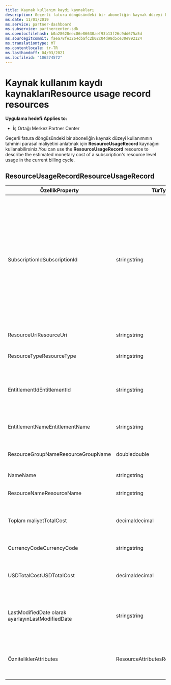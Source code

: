 ```yaml
---
title: Kaynak kullanım kaydı kaynakları
description: Geçerli fatura döngüsündeki bir aboneliğin kaynak düzeyi kullanımının tahmini parasal maliyetini anlatmak için ResourceUsageRecord kaynağını kullanabilirsiniz.
ms.date: 11/01/2019
ms.service: partner-dashboard
ms.subservice: partnercenter-sdk
ms.openlocfilehash: b0a28620eec86e86630aef93b13f26c9dd675a5d
ms.sourcegitcommit: faea78fe3264cbafc2b02c04d98d5ce30e992124
ms.translationtype: MT
ms.contentlocale: tr-TR
ms.lasthandoff: 04/03/2021
ms.locfileid: "106274572"
---
```

# <a name="resource-usage-record-resources"></a><span data-ttu-id="88549-103">Kaynak kullanım kaydı kaynakları</span><span class="sxs-lookup"><span data-stu-id="88549-103">Resource usage record resources</span></span>

<span data-ttu-id="88549-104">**Uygulama hedefi:**</span><span class="sxs-lookup"><span data-stu-id="88549-104">**Applies to:**</span></span>

- <span data-ttu-id="88549-105">İş Ortağı Merkezi</span><span class="sxs-lookup"><span data-stu-id="88549-105">Partner Center</span></span>

<span data-ttu-id="88549-106">Geçerli fatura döngüsündeki bir aboneliğin kaynak düzeyi kullanımının tahmini parasal maliyetini anlatmak için **ResourceUsageRecord** kaynağını kullanabilirsiniz.</span><span class="sxs-lookup"><span data-stu-id="88549-106">You can use the **ResourceUsageRecord** resource to describe the estimated monetary cost of a subscription's resource level usage in the current billing cycle.</span></span>

## <a name="resourceusagerecord"></a><span data-ttu-id="88549-107">ResourceUsageRecord</span><span class="sxs-lookup"><span data-stu-id="88549-107">ResourceUsageRecord</span></span>

| <span data-ttu-id="88549-108">Özellik</span><span class="sxs-lookup"><span data-stu-id="88549-108">Property</span></span>          | <span data-ttu-id="88549-109">Tür</span><span class="sxs-lookup"><span data-stu-id="88549-109">Type</span></span>               | <span data-ttu-id="88549-110">Description</span><span class="sxs-lookup"><span data-stu-id="88549-110">Description</span></span>                                                                                                                                                                                                |
|-------------------|--------------------|------------------------------------------------------------------------------------------------------------------------------------------------------------------------------------------------------------|
| <span data-ttu-id="88549-111">SubscriptionId</span><span class="sxs-lookup"><span data-stu-id="88549-111">SubscriptionId</span></span>    | <span data-ttu-id="88549-112">string</span><span class="sxs-lookup"><span data-stu-id="88549-112">string</span></span>             | <span data-ttu-id="88549-113">Abonelik tanımlayıcısını alır veya ayarlar.</span><span class="sxs-lookup"><span data-stu-id="88549-113">Gets or sets the subscription identifier.</span></span> <span data-ttu-id="88549-114">Microsoft Azure (MS-AZR-0145P) abonelikleri için bu değer, ticaret abonelik tanımlayıcısıdır.</span><span class="sxs-lookup"><span data-stu-id="88549-114">For Microsoft Azure (MS-AZR-0145P) subscriptions, this value is the commerce subscription identifier.</span></span> <span data-ttu-id="88549-115">Azure planları için bu değer Azure plan tanımlayıcısıdır.</span><span class="sxs-lookup"><span data-stu-id="88549-115">For Azure plans, this value is the Azure plan identifier).</span></span> |
| <span data-ttu-id="88549-116">ResourceUri</span><span class="sxs-lookup"><span data-stu-id="88549-116">ResourceUri</span></span>       | <span data-ttu-id="88549-117">string</span><span class="sxs-lookup"><span data-stu-id="88549-117">string</span></span>             | <span data-ttu-id="88549-118">Kaynak URI 'sini alır veya ayarlar. "</span><span class="sxs-lookup"><span data-stu-id="88549-118">Gets or sets the resource URI."</span></span>                                                                                                                                                                            |
| <span data-ttu-id="88549-119">ResourceType</span><span class="sxs-lookup"><span data-stu-id="88549-119">ResourceType</span></span>      | <span data-ttu-id="88549-120">string</span><span class="sxs-lookup"><span data-stu-id="88549-120">string</span></span>             | <span data-ttu-id="88549-121">Kaynak türünü alır veya ayarlar.</span><span class="sxs-lookup"><span data-stu-id="88549-121">Gets or sets the resource type.</span></span>                                                                                                                                                                            |
| <span data-ttu-id="88549-122">EntitlementId</span><span class="sxs-lookup"><span data-stu-id="88549-122">EntitlementId</span></span>     | <span data-ttu-id="88549-123">string</span><span class="sxs-lookup"><span data-stu-id="88549-123">string</span></span>             | <span data-ttu-id="88549-124">Yetkilendirme tanımlayıcısını (Azure abonelik tanımlayıcısı) alır veya ayarlar.</span><span class="sxs-lookup"><span data-stu-id="88549-124">Gets or sets the entitlement identifier (the Azure subscription identifier).</span></span>                                                                                                                               |
| <span data-ttu-id="88549-125">EntitlementName</span><span class="sxs-lookup"><span data-stu-id="88549-125">EntitlementName</span></span>   | <span data-ttu-id="88549-126">string</span><span class="sxs-lookup"><span data-stu-id="88549-126">string</span></span>             | <span data-ttu-id="88549-127">Yetkilendirme adını alır veya ayarlar.</span><span class="sxs-lookup"><span data-stu-id="88549-127">Gets or sets the entitlement name.</span></span>                                                                                                                                                                         |
| <span data-ttu-id="88549-128">ResourceGroupName</span><span class="sxs-lookup"><span data-stu-id="88549-128">ResourceGroupName</span></span> | <span data-ttu-id="88549-129">double</span><span class="sxs-lookup"><span data-stu-id="88549-129">double</span></span>             | <span data-ttu-id="88549-130">Kaynak grubu adını alır veya ayarlar.</span><span class="sxs-lookup"><span data-stu-id="88549-130">Gets or sets the resource group name.</span></span>                                                                                                                                                                      |
| <span data-ttu-id="88549-131">Name</span><span class="sxs-lookup"><span data-stu-id="88549-131">Name</span></span>              | <span data-ttu-id="88549-132">string</span><span class="sxs-lookup"><span data-stu-id="88549-132">string</span></span>             | <span data-ttu-id="88549-133">Kaynağın adı.</span><span class="sxs-lookup"><span data-stu-id="88549-133">The name of the resource.</span></span>                                                                                                                                                                                  |
| <span data-ttu-id="88549-134">ResourceName</span><span class="sxs-lookup"><span data-stu-id="88549-134">ResourceName</span></span>      | <span data-ttu-id="88549-135">string</span><span class="sxs-lookup"><span data-stu-id="88549-135">string</span></span>             | <span data-ttu-id="88549-136">Kaynağın adını alır veya ayarlar.</span><span class="sxs-lookup"><span data-stu-id="88549-136">Gets or sets the name of the resource.</span></span>                                                                                                                                                                     |
| <span data-ttu-id="88549-137">Toplam maliyet</span><span class="sxs-lookup"><span data-stu-id="88549-137">TotalCost</span></span>         | <span data-ttu-id="88549-138">decimal</span><span class="sxs-lookup"><span data-stu-id="88549-138">decimal</span></span>            | <span data-ttu-id="88549-139">Tahmini toplam maliyet kullanımını alır veya ayarlar.</span><span class="sxs-lookup"><span data-stu-id="88549-139">Gets or sets the estimated total cost usage.</span></span>                                                                                                                                                               |
| <span data-ttu-id="88549-140">CurrencyCode</span><span class="sxs-lookup"><span data-stu-id="88549-140">CurrencyCode</span></span>      | <span data-ttu-id="88549-141">string</span><span class="sxs-lookup"><span data-stu-id="88549-141">string</span></span>             | <span data-ttu-id="88549-142">Para birimi kodunu alır veya ayarlar.</span><span class="sxs-lookup"><span data-stu-id="88549-142">Gets or sets the currency code.</span></span>                                                                                                                                                                            |
| <span data-ttu-id="88549-143">USDTotalCost</span><span class="sxs-lookup"><span data-stu-id="88549-143">USDTotalCost</span></span>      | <span data-ttu-id="88549-144">decimal</span><span class="sxs-lookup"><span data-stu-id="88549-144">decimal</span></span>            | <span data-ttu-id="88549-145">Tahmini toplam maliyeti USD cinsinden alır veya ayarlar.</span><span class="sxs-lookup"><span data-stu-id="88549-145">Gets or sets the estimated total cost in USD.</span></span>                                                                                                                                                              |
| <span data-ttu-id="88549-146">LastModifiedDate olarak ayarlayın</span><span class="sxs-lookup"><span data-stu-id="88549-146">LastModifiedDate</span></span>  | <span data-ttu-id="88549-147">string</span><span class="sxs-lookup"><span data-stu-id="88549-147">string</span></span>             | <span data-ttu-id="88549-148">Bu kaydın son değiştirildiği gün (Tarih-saat biçiminde).</span><span class="sxs-lookup"><span data-stu-id="88549-148">The day (in date-time format) that this record was last modified.</span></span>                                                                                                                                          |
| <span data-ttu-id="88549-149">Öznitelikler</span><span class="sxs-lookup"><span data-stu-id="88549-149">Attributes</span></span>        | <span data-ttu-id="88549-150">ResourceAttributes</span><span class="sxs-lookup"><span data-stu-id="88549-150">ResourceAttributes</span></span> | <span data-ttu-id="88549-151">Kaynağa karşılık gelen meta veri öznitelikleri.</span><span class="sxs-lookup"><span data-stu-id="88549-151">The metadata attributes corresponding to the resource.</span></span>                                                                                                                                                     |
